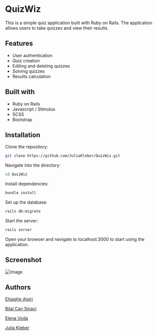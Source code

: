 # QuizWiz

This is a simple quiz application built with Ruby on Rails. The application allows users to take quizzes and view their results.

## Features

- User authentication
- Quiz creation
- Editing and deleting quizzes
- Solving quizzes
- Results calculation

## Built with

- Ruby on Rails
- Javascript / Stimulus
- SCSS
- Bootstrap
  
## Installation

Clone the repository:

  ```bash
  git clone https://github.com/JuliaKleber/QuizWiz.git
  ```

Navigate into the directory:

  ```bash
  cd QuizWiz
  ```

Install dependencies:

  ```bash
  bundle install
  ```

Set up the database:
  ```bash
  rails db:migrate
  ```

Start the server:

  ```bash
  rails server
  ```

Open your browser and navigate to localhost:3000 to start using the application.

## Screenshot

![image](https://github.com/JuliaKleber/QuizWiz/assets/142741980/2f7a2ce2-09c0-4110-ad90-d607e9bee5af)

## Authors

[Ehiaghe Aisiri](https://github.com/aghe-eng)

[Bilal Can Sinaci](https://github.com/canosin46)

[Elena Voda](https://github.com/ElenaVoda)

[Julia Kleber](https://github.com/JuliaKleber)
